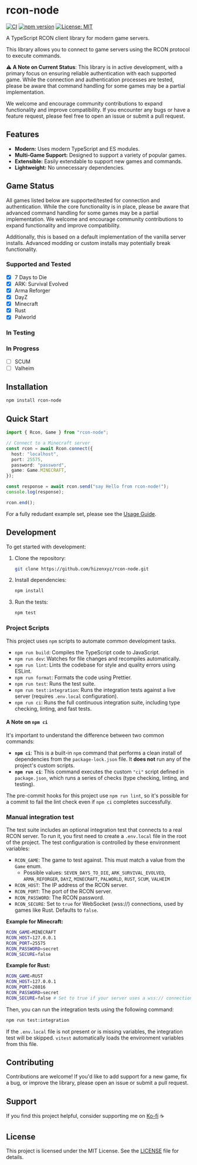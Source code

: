 # rcon-node

[![CI](https://github.com/hizenxyz/rcon-node/actions/workflows/ci.yml/badge.svg)](https://github.com/hizenxyz/rcon-node/actions/workflows/ci.yml)
[![npm version](https://img.shields.io/npm/v/rcon-node.svg)](https://www.npmjs.com/package/rcon-node)
[![License: MIT](https://img.shields.io/badge/License-MIT-yellow.svg)](https://opensource.org/licenses/MIT)

A TypeScript RCON client library for modern game servers.

This library allows you to connect to game servers using the RCON protocol to execute commands.

⚠️ **A Note on Current Status**: This library is in active development, with a primary focus on ensuring reliable authentication with each supported game. While the connection and authentication processes are tested, please be aware that command handling for some games may be a partial implementation.

We welcome and encourage community contributions to expand functionality and improve compatibility. If you encounter any bugs or have a feature request, please feel free to open an issue or submit a pull request.

## Features

- **Modern:** Uses modern TypeScript and ES modules.
- **Multi-Game Support:** Designed to support a variety of popular games.
- **Extensible:** Easily extendable to support new games and commands.
- **Lightweight:** No unnecessary dependencies.

## Game Status

All games listed below are supported/tested for connection and authentication. While the core functionality is in place, please be aware that advanced command handling for some games may be a partial implementation. We welcome and encourage community contributions to expand functionality and improve compatibility.

Additionally, this is based on a default implementation of the vanilla server installs. Advanced modding or custom installs may potentially break functionality.

### Supported and Tested

- [x] 7 Days to Die
- [x] ARK: Survival Evolved
- [x] Arma Reforger
- [x] DayZ
- [x] Minecraft
- [x] Rust
- [x] Palworld

### In Testing

### In Progress

- [ ] SCUM
- [ ] Valheim

## Installation

```bash
npm install rcon-node
```

## Quick Start

```typescript
import { Rcon, Game } from "rcon-node";

// Connect to a Minecraft server
const rcon = await Rcon.connect({
  host: "localhost",
  port: 25575,
  password: "password",
  game: Game.MINECRAFT,
});

const response = await rcon.send("say Hello from rcon-node!");
console.log(response);

rcon.end();
```

For a fully redudant example set, please see the [Usage Guide](USAGE.md).

## Development

To get started with development:

1.  Clone the repository:
    ```bash
    git clone https://github.com/hizenxyz/rcon-node.git
    ```
2.  Install dependencies:
    ```bash
    npm install
    ```
3.  Run the tests:
    ```bash
    npm test
    ```

### Project Scripts

This project uses `npm` scripts to automate common development tasks.

- `npm run build`: Compiles the TypeScript code to JavaScript.
- `npm run dev`: Watches for file changes and recompiles automatically.
- `npm run lint`: Lints the codebase for style and quality errors using ESLint.
- `npm run format`: Formats the code using Prettier.
- `npm run test`: Runs the test suite.
- `npm run test:integration`: Runs the integration tests against a live server (requires `.env.local` configuration).
- `npm run ci`: Runs the full continuous integration suite, including type checking, linting, and fast tests.

#### A Note on `npm ci`

It's important to understand the difference between two common commands:

- **`npm ci`**: This is a built-in `npm` command that performs a clean install of dependencies from the `package-lock.json` file. It **does not** run any of the project's custom scripts.
- **`npm run ci`**: This command executes the custom `"ci"` script defined in `package.json`, which runs a series of checks (type checking, linting, and testing).

The pre-commit hooks for this project use `npm run lint`, so it's possible for a commit to fail the lint check even if `npm ci` completes successfully.

### Manual integration test

The test suite includes an optional integration test that connects to a real RCON server.
To run it, you first need to create a `.env.local` file in the root of the project.
The test configuration is controlled by these environment variables:

- `RCON_GAME`: The game to test against. This must match a value from the `Game` enum.
  - Possible values: `SEVEN_DAYS_TO_DIE`, `ARK_SURVIVAL_EVOLVED`, `ARMA_REFORGER`, `DAYZ`, `MINECRAFT`, `PALWORLD`, `RUST`, `SCUM`, `VALHEIM`
- `RCON_HOST`: The IP address of the RCON server.
- `RCON_PORT`: The port of the RCON server.
- `RCON_PASSWORD`: The RCON password.
- `RCON_SECURE`: Set to `true` for WebSocket (wss://) connections, used by games like Rust. Defaults to `false`.

**Example for Minecraft:**

```bash
RCON_GAME=MINECRAFT
RCON_HOST=127.0.0.1
RCON_PORT=25575
RCON_PASSWORD=secret
RCON_SECURE=false
```

**Example for Rust:**

```bash
RCON_GAME=RUST
RCON_HOST=127.0.0.1
RCON_PORT=28016
RCON_PASSWORD=secret
RCON_SECURE=false # Set to true if your server uses a wss:// connection
```

Then, you can run the integration tests using the following command:

```bash
npm run test:integration
```

If the `.env.local` file is not present or is missing variables, the integration test will be skipped. `vitest` automatically loads the environment variables from this file.

## Contributing

Contributions are welcome! If you'd like to add support for a new game, fix a bug, or improve the library, please open an issue or submit a pull request.

## Support

If you find this project helpful, consider supporting me on [Ko-fi](https://ko-fi.com/hizenxyz) ☕

## License

This project is licensed under the MIT License. See the [LICENSE](LICENSE) file for details.

